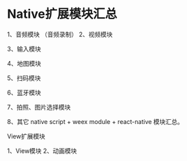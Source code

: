 Native扩展模块汇总
======
1、音频模块
    （音频录制）
2、视频模块

3、输入模块

4、地图模块

5、扫码模块

6、蓝牙模块

7、拍照、图片选择模块

8、其它 native script + weex module + react-native 模块汇总。



View扩展模块

1、View模块
2、动画模块


